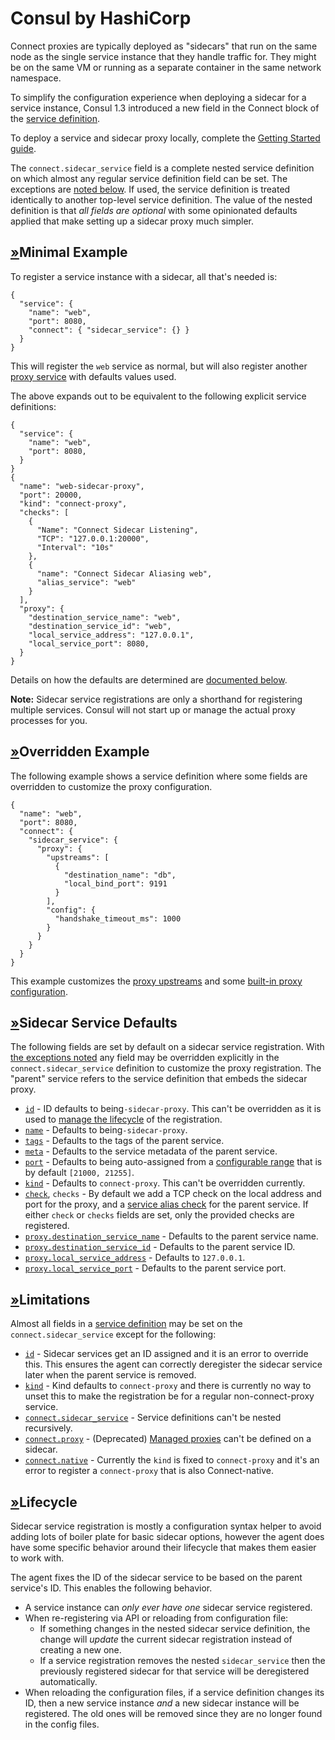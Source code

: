 # Consul by HashiCorp

Connect proxies are typically deployed as "sidecars" that run on the same node as the single service instance that they handle traffic for. They might be on the same VM or running as a separate container in the same network namespace.

To simplify the configuration experience when deploying a sidecar for a service instance, Consul 1.3 introduced a new field in the Connect block of the [service definition](https://www.consul.io/docs/agent/services).

To deploy a service and sidecar proxy locally, complete the [Getting Started guide](https://learn.hashicorp.com/tutorials/consul/get-started-service-networking?utm_source=consul.io&utm_medium=docs).

The `connect.sidecar_service` field is a complete nested service definition on which almost any regular service definition field can be set. The exceptions are [noted below](consul-by-hashicorp-1.md#limitations). If used, the service definition is treated identically to another top-level service definition. The value of the nested definition is that _all fields are optional_ with some opinionated defaults applied that make setting up a sidecar proxy much simpler.

## [»](consul-by-hashicorp-1.md#minimal-example)Minimal Example

To register a service instance with a sidecar, all that's needed is:

```text
{
  "service": {
    "name": "web",
    "port": 8080,
    "connect": { "sidecar_service": {} }
  }
}
```

This will register the `web` service as normal, but will also register another [proxy service](../consul-by-hashicorp-2.md) with defaults values used.

The above expands out to be equivalent to the following explicit service definitions:

```text
{
  "service": {
    "name": "web",
    "port": 8080,
  }
}
{
  "name": "web-sidecar-proxy",
  "port": 20000,
  "kind": "connect-proxy",
  "checks": [
    {
      "Name": "Connect Sidecar Listening",
      "TCP": "127.0.0.1:20000",
      "Interval": "10s"
    },
    {
      "name": "Connect Sidecar Aliasing web",
      "alias_service": "web"
    }
  ],
  "proxy": {
    "destination_service_name": "web",
    "destination_service_id": "web",
    "local_service_address": "127.0.0.1",
    "local_service_port": 8080,
  }
}
```

Details on how the defaults are determined are [documented below](consul-by-hashicorp-1.md#sidecar-service-defaults).

**Note:** Sidecar service registrations are only a shorthand for registering multiple services. Consul will not start up or manage the actual proxy processes for you.

## [»](consul-by-hashicorp-1.md#overridden-example)Overridden Example

The following example shows a service definition where some fields are overridden to customize the proxy configuration.

```text
{
  "name": "web",
  "port": 8080,
  "connect": {
    "sidecar_service": {
      "proxy": {
        "upstreams": [
          {
            "destination_name": "db",
            "local_bind_port": 9191
          }
        ],
        "config": {
          "handshake_timeout_ms": 1000
        }
      }
    }
  }
}
```

This example customizes the [proxy upstreams](consul-by-hashicorp.md#upstream-configuration-reference) and some [built-in proxy configuration](../proxies/consul-by-hashicorp-1.md).

## [»](consul-by-hashicorp-1.md#sidecar-service-defaults)Sidecar Service Defaults

The following fields are set by default on a sidecar service registration. With [the exceptions noted](consul-by-hashicorp-1.md#limitations) any field may be overridden explicitly in the `connect.sidecar_service` definition to customize the proxy registration. The "parent" service refers to the service definition that embeds the sidecar proxy.

* [`id`](consul-by-hashicorp-1.md#id) - ID defaults to being`-sidecar-proxy`. This can't be overridden as it is used to [manage the lifecycle](consul-by-hashicorp-1.md#lifecycle) of the registration.
* [`name`](consul-by-hashicorp-1.md#name) - Defaults to being`-sidecar-proxy`.
* [`tags`](consul-by-hashicorp-1.md#tags) - Defaults to the tags of the parent service.
* [`meta`](consul-by-hashicorp-1.md#meta) - Defaults to the service metadata of the parent service.
* [`port`](consul-by-hashicorp-1.md#port) - Defaults to being auto-assigned from a [configurable range](https://www.consul.io/docs/agent/options#sidecar_min_port) that is by default `[21000, 21255]`.
* [`kind`](consul-by-hashicorp-1.md#kind) - Defaults to `connect-proxy`. This can't be overridden currently.
* [`check`](consul-by-hashicorp-1.md#check), `checks` - By default we add a TCP check on the local address and port for the proxy, and a [service alias check](https://www.consul.io/docs/agent/checks#alias) for the parent service. If either `check` or `checks` fields are set, only the provided checks are registered.
* [`proxy.destination_service_name`](consul-by-hashicorp-1.md#proxy-destination_service_name) - Defaults to the parent service name.
* [`proxy.destination_service_id`](consul-by-hashicorp-1.md#proxy-destination_service_id) - Defaults to the parent service ID.
* [`proxy.local_service_address`](consul-by-hashicorp-1.md#proxy-local_service_address) - Defaults to `127.0.0.1`.
* [`proxy.local_service_port`](consul-by-hashicorp-1.md#proxy-local_service_port) - Defaults to the parent service port.

## [»](consul-by-hashicorp-1.md#limitations)Limitations

Almost all fields in a [service definition](https://www.consul.io/docs/agent/services) may be set on the `connect.sidecar_service` except for the following:

* [`id`](consul-by-hashicorp-1.md#id-1) - Sidecar services get an ID assigned and it is an error to override this. This ensures the agent can correctly deregister the sidecar service later when the parent service is removed.
* [`kind`](consul-by-hashicorp-1.md#kind-1) - Kind defaults to `connect-proxy` and there is currently no way to unset this to make the registration be for a regular non-connect-proxy service.
* [`connect.sidecar_service`](consul-by-hashicorp-1.md#connect-sidecar_service) - Service definitions can't be nested recursively.
* [`connect.proxy`](consul-by-hashicorp-1.md#connect-proxy) - \(Deprecated\) [Managed proxies](https://www.consul.io/docs/connect/proxies/managed-deprecated) can't be defined on a sidecar.
* [`connect.native`](consul-by-hashicorp-1.md#connect-native) - Currently the `kind` is fixed to `connect-proxy` and it's an error to register a `connect-proxy` that is also Connect-native.

## [»](consul-by-hashicorp-1.md#lifecycle)Lifecycle

Sidecar service registration is mostly a configuration syntax helper to avoid adding lots of boiler plate for basic sidecar options, however the agent does have some specific behavior around their lifecycle that makes them easier to work with.

The agent fixes the ID of the sidecar service to be based on the parent service's ID. This enables the following behavior.

* A service instance can _only ever have one_ sidecar service registered.
* When re-registering via API or reloading from configuration file:
  * If something changes in the nested sidecar service definition, the change will _update_ the current sidecar registration instead of creating a new one.
  * If a service registration removes the nested `sidecar_service` then the previously registered sidecar for that service will be deregistered automatically.
* When reloading the configuration files, if a service definition changes its ID, then a new service instance _and_ a new sidecar instance will be registered. The old ones will be removed since they are no longer found in the config files.

